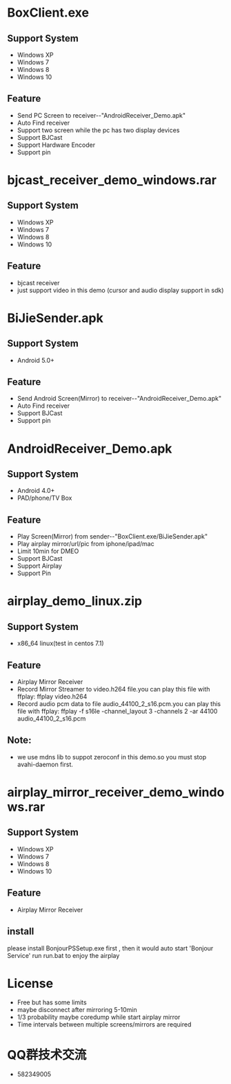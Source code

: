 # BoxClient.exe
## Support System
* Windows XP
* Windows 7
* Windows 8
* Windows 10
## Feature
* Send PC Screen to receiver--"AndroidReceiver_Demo.apk"
* Auto Find receiver
* Support two screen while the pc has two display devices
* Support BJCast
* Support Hardware Encoder
* Support pin


# bjcast_receiver_demo_windows.rar
## Support System
* Windows XP
* Windows 7
* Windows 8
* Windows 10
## Feature
* bjcast receiver
* just support video in this demo (cursor and audio display support in sdk)

# 
# BiJieSender.apk
## Support System
* Android 5.0+
## Feature
* Send Android Screen(Mirror) to receiver--"AndroidReceiver_Demo.apk"
* Auto Find receiver
* Support BJCast
* Support pin
# 
# AndroidReceiver_Demo.apk
## Support System
* Android 4.0+
* PAD/phone/TV Box
## Feature
* Play Screen(Mirror) from sender--"BoxClient.exe/BiJieSender.apk"
* Play airplay mirror/url/pic from iphone/ipad/mac
* Limit 10min for DMEO
* Support BJCast
* Support Airplay
* Support Pin

# 
# airplay_demo_linux.zip
## Support System
* x86_64 linux(test in centos 7.1)
## Feature
* Airplay Mirror Receiver
* Record Mirror Streamer to video.h264 file.you can play this file with ffplay:
  ffplay video.h264 
* Record audio pcm data to file audio_44100_2_s16.pcm.you can play this file with ffplay:
  ffplay -f s16le  -channel_layout 3 -channels 2  -ar 44100 audio_44100_2_s16.pcm
## Note:
* we use mdns lib to suppot zeroconf in this demo.so you must stop avahi-daemon first.

# 
# airplay_mirror_receiver_demo_windows.rar
## Support System
* Windows XP
* Windows 7
* Windows 8
* Windows 10
## Feature
* Airplay Mirror Receiver
## install
please install BonjourPSSetup.exe first , then it would auto start 'Bonjour Service'
run run.bat to enjoy the airplay
# 
# License
* Free but has some limits
* maybe disconnect after mirroring 5-10min
* 1/3 probability maybe coredump while start airplay mirror
* Time intervals between multiple screens/mirrors are required
#
# QQ群技术交流
* 582349005
